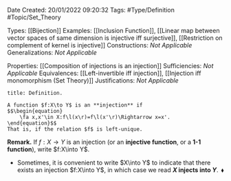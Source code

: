 <div class="topSpace"></div>

Date Created: 20/01/2022 09:20:32
Tags: #Type/Definition #Topic/Set_Theory

Types: [[Bijection]]
Examples: [[Inclusion Function]], [[Linear map between vector spaces of same dimension is injective iff surjective]], [[Restriction on complement of kernel is injective]]
Constructions: _Not Applicable_
Generalizations: _Not Applicable_

Properties: [[Composition of injections is an injection]]
Sufficiencies: _Not Applicable_
Equivalences: [[Left-invertible iff injection]], [[Injection iff monomorphism (Set Theory)]]
Justifications: _Not Applicable_

``` ad-Definition
title: Definition.

A function $f:X\to Y$ is an **injection** if
$$\begin{equation}
    \fa x,x'\in X:f\l(x\r)=f\l(x'\r)\Rightarrow x=x'.
\end{equation}$$
That is, if the relation $f$ is left-unique.

```

**Remark.** If $f:X\to Y$ is an injection (or an **injective function**, or a **1-1 function**), write $f:X\into Y$.
* Sometimes, it is convenient to write $X\into Y$ to indicate that there exists an injection $f:X\into Y$, in which case we read **$X$ injects into $Y$**.<span style="float:right;">$\blacklozenge$</span>
